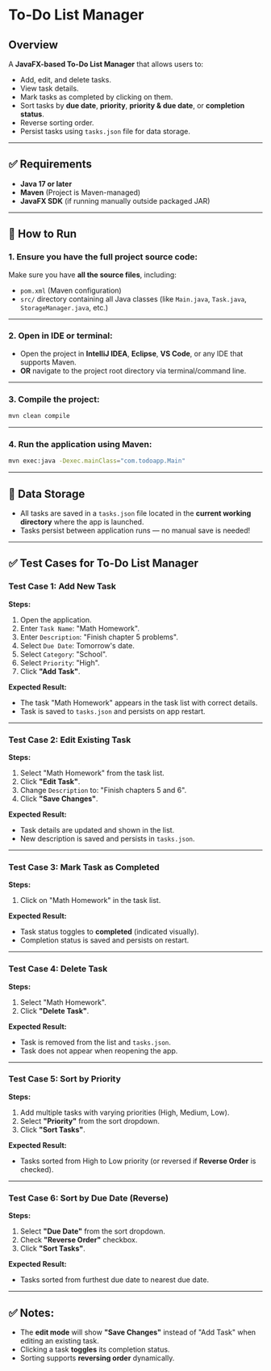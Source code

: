 
# To-Do List Manager

## Overview
A **JavaFX-based To-Do List Manager** that allows users to:
- Add, edit, and delete tasks.
- View task details.
- Mark tasks as completed by clicking on them.
- Sort tasks by **due date**, **priority**, **priority & due date**, or **completion status**.
- Reverse sorting order.
- Persist tasks using `tasks.json` file for data storage.

---

## ✅ Requirements
- **Java 17 or later**
- **Maven** (Project is Maven-managed)
- **JavaFX SDK** (if running manually outside packaged JAR)

---

## 🚀 How to Run

### 1. Ensure you have the full project source code:
Make sure you have **all the source files**, including:
- `pom.xml` (Maven configuration)
- `src/` directory containing all Java classes (like `Main.java`, `Task.java`, `StorageManager.java`, etc.)

---

### 2. Open in IDE or terminal:
- Open the project in **IntelliJ IDEA**, **Eclipse**, **VS Code**, or any IDE that supports Maven.
- **OR** navigate to the project root directory via terminal/command line.

---

### 3. Compile the project:
```bash
mvn clean compile
```

---

### 4. Run the application using Maven:
```bash
mvn exec:java -Dexec.mainClass="com.todoapp.Main"
```

---

## 💾 Data Storage
- All tasks are saved in a `tasks.json` file located in the **current working directory** where the app is launched.
- Tasks persist between application runs — no manual save is needed!

---

## ✅ Test Cases for To-Do List Manager

### Test Case 1: Add New Task
**Steps:**
1. Open the application.
2. Enter `Task Name`: "Math Homework".
3. Enter `Description`: "Finish chapter 5 problems".
4. Select `Due Date`: Tomorrow's date.
5. Select `Category`: "School".
6. Select `Priority`: "High".
7. Click **"Add Task"**.

**Expected Result:**
- The task "Math Homework" appears in the task list with correct details.
- Task is saved to `tasks.json` and persists on app restart.

---

### Test Case 2: Edit Existing Task
**Steps:**
1. Select "Math Homework" from the task list.
2. Click **"Edit Task"**.
3. Change `Description` to: "Finish chapters 5 and 6".
4. Click **"Save Changes"**.

**Expected Result:**
- Task details are updated and shown in the list.
- New description is saved and persists in `tasks.json`.

---

### Test Case 3: Mark Task as Completed
**Steps:**
1. Click on "Math Homework" in the task list.

**Expected Result:**
- Task status toggles to **completed** (indicated visually).
- Completion status is saved and persists on restart.

---

### Test Case 4: Delete Task
**Steps:**
1. Select "Math Homework".
2. Click **"Delete Task"**.

**Expected Result:**
- Task is removed from the list and `tasks.json`.
- Task does not appear when reopening the app.

---

### Test Case 5: Sort by Priority
**Steps:**
1. Add multiple tasks with varying priorities (High, Medium, Low).
2. Select **"Priority"** from the sort dropdown.
3. Click **"Sort Tasks"**.

**Expected Result:**
- Tasks sorted from High to Low priority (or reversed if **Reverse Order** is checked).

---

### Test Case 6: Sort by Due Date (Reverse)
**Steps:**
1. Select **"Due Date"** from the sort dropdown.
2. Check **"Reverse Order"** checkbox.
3. Click **"Sort Tasks"**.

**Expected Result:**
- Tasks sorted from furthest due date to nearest due date.

---

## ✅ Notes:
- The **edit mode** will show **"Save Changes"** instead of "Add Task" when editing an existing task.
- Clicking a task **toggles** its completion status.
- Sorting supports **reversing order** dynamically.
